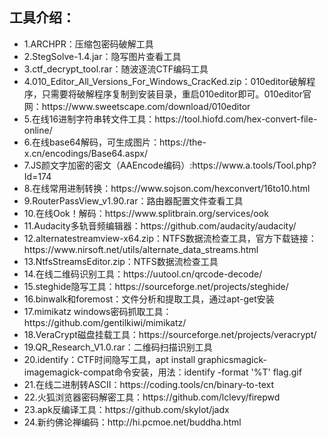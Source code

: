 <h2>工具介绍：</h2>
<ul>
<li>
1.ARCHPR：压缩包密码破解工具<br>
</li>
<li>
2.StegSolve-1.4.jar：隐写图片查看工具<br>
</li>
<li>
3.ctf_decrypt_tool.rar：随波逐流CTF编码工具<br>
</li>
<li>
4.010_Editor_All_Versions_For_Windows_CracKed.zip：010editor破解程序，只需要将破解程序复制到安装目录，重启010editor即可。010editor官网：https://www.sweetscape.com/download/010editor
<br>
</li>
<li>
5.在线16进制字符串转文件工具：https://tool.hiofd.com/hex-convert-file-online/<br>
</li>
<li>
6.在线base64解码，可生成图片：https://the-x.cn/encodings/Base64.aspx/<br>
</li>
<li>
7.JS颜文字加密的密文（AAEncode编码）:https://www.a.tools/Tool.php?Id=174<br>
</li>
<li>
8.在线常用进制转换：https://www.sojson.com/hexconvert/16to10.html<br>
</li>
<li>
9.RouterPassView_v1.90.rar：路由器配置文件查看工具<br>
</li>
<li>
10.在线Ook！解码：https://www.splitbrain.org/services/ook<br>
</li>
<li>
11.Audacity多轨音频编辑器：https://github.com/audacity/audacity/<br>
</li>
<li>
12.alternatestreamview-x64.zip：NTFS数据流检查工具，官方下载链接：https://www.nirsoft.net/utils/alternate_data_streams.html<br>
</li>
<li>
13.NtfsStreamsEditor.zip：NTFS数据流检查工具<br>
</li>
<li>
14.在线二维码识别工具：https://uutool.cn/qrcode-decode/<br>
</li>
<li>
15.steghide隐写工具：https://sourceforge.net/projects/steghide/<br>
</li>
<li>
16.binwalk和foremost：文件分析和提取工具，通过apt-get安装<br>
</li>
<li>
17.mimikatz windows密码抓取工具：https://github.com/gentilkiwi/mimikatz/<br>
</li>
<li>
18.VeraCrypt磁盘挂载工具：https://sourceforge.net/projects/veracrypt/<br>
</li>
<li>
19.QR_Research_V1.0.rar：二维码扫描识别工具<br>
</li>
<li>
20.identify：CTF时间隐写工具，apt install graphicsmagick-imagemagick-compat命令安装，用法：identify -format '%T' flag.gif<br>
</li>
<li>
21.在线二进制转ASCII：https://coding.tools/cn/binary-to-text<br>
</li>
<li>
22.火狐浏览器密码解密工具：https://github.com/lclevy/firepwd<br>
</li>
<li>
23.apk反编译工具：https://github.com/skylot/jadx<br>
</li>
<li>
24.新约佛论禅编码：http://hi.pcmoe.net/buddha.html<br>
</li>
<ul>

